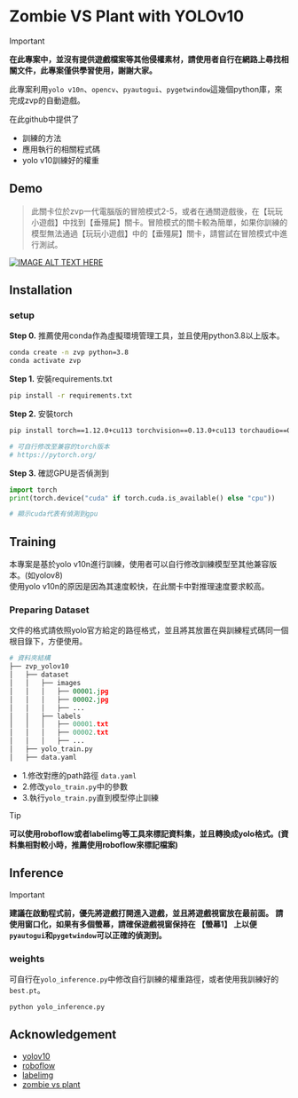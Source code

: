 # Zombie VS Plant with YOLOv10

> [!IMPORTANT]  
> **在此專案中，並沒有提供遊戲檔案等其他侵權素材，請使用者自行在網路上尋找相關文件，此專案僅供學習使用，謝謝大家。**

此專案利用```yolo v10n```、```opencv```、```pyautogui```、```pygetwindow```這幾個python庫，來完成zvp的自動遊戲。

在此github中提供了
* 訓練的方法
* 應用執行的相關程式碼
* yolo v10訓練好的權重

## Demo
> 此關卡位於zvp一代電腦版的冒險模式2-5，或者在通關遊戲後，在【玩玩小遊戲】中找到【垂殭屍】關卡。冒險模式的關卡較為簡單，如果你訓練的模型無法通過【玩玩小遊戲】中的【垂殭屍】關卡，請嘗試在冒險模式中進行測試。

[![IMAGE ALT TEXT HERE](http://img.youtube.com/vi/9QPceNWJzYY/0.jpg)](https://youtu.be/9QPceNWJzYY)

## Installation
### setup
**Step 0.** 推薦使用conda作為虛擬環境管理工具，並且使用python3.8以上版本。  
```bash
conda create -n zvp python=3.8
conda activate zvp
```

**Step 1.** 安裝requirements.txt
```bash
pip install -r requirements.txt
```

**Step 2.** 安裝torch
```bash
pip install torch==1.12.0+cu113 torchvision==0.13.0+cu113 torchaudio==0.12.0 --extra-index-url https://download.pytorch.org/whl/cu113

# 可自行修改至兼容的torch版本
# https://pytorch.org/
```

**Step 3.** 確認GPU是否偵測到
```python
import torch 
print(torch.device("cuda" if torch.cuda.is_available() else "cpu"))

# 顯示cuda代表有偵測到gpu
```

## Training
本專案是基於yolo v10n進行訓練，使用者可以自行修改訓練模型至其他兼容版本。(如yolov8)  
使用yolo v10n的原因是因為其速度較快，在此關卡中對推理速度要求較高。  

### Preparing Dataset
文件的格式請依照yolo官方給定的路徑格式，並且將其放置在與訓練程式碼同一個根目錄下，方便使用。

```python
# 資料夾結構
├── zvp_yolov10
│   ├── dataset
│   │   ├── images
│   │   │   ├── 00001.jpg
│   │   │   ├── 00002.jpg
│   │   │   ├── ...
│   │   ├── labels
│   │   │   ├── 00001.txt
│   │   │   ├── 00002.txt
│   │   │   ├── ...
│   ├── yolo_train.py
│   ├── data.yaml
```
* 1.修改對應的path路徑 ```data.yaml```
* 2.修改```yolo_train.py```中的參數
* 3.執行```yolo_train.py```直到模型停止訓練

> [!TIP]  
> **可以使用roboflow或者labelimg等工具來標記資料集，並且轉換成yolo格式。(資料集相對較小時，推薦使用roboflow來標記檔案)**



## Inference
> [!IMPORTANT]  
> **建議在啟動程式前，優先將遊戲打開進入遊戲，並且將遊戲視窗放在最前面。**
> **請使用窗口化，如果有多個螢幕，請確保遊戲視窗保持在 【螢幕1】 上以便```pyautogui```和```pygetwindow```可以正確的偵測到。**

### weights
可自行在```yolo_inference.py```中修改自行訓練的權重路徑，或者使用我訓練好的```best.pt```。
```bash
python yolo_inference.py
```

## Acknowledgement
* [yolov10](https://docs.ultralytics.com/models/yolov10/)
* [roboflow](https://app.roboflow.com/)
* [labelimg](https://github.com/HumanSignal/labelImg)
* [zombie vs plant](https://ggheart999.blogspot.com/2018/08/megapcslgplants-vs-zombies.html)